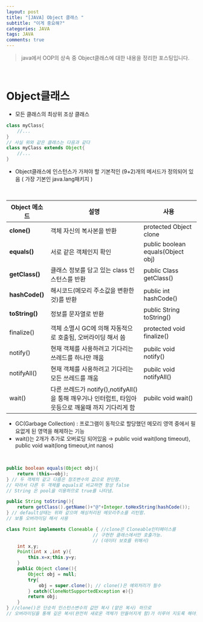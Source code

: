 ```yaml
---
layout: post
title: "[JAVA] Object 클래스 "
subtitle: "이게 중요해?"
categories: JAVA
tags: JAVA
comments: true
---
```


> java에서 OOP의 상속 중 Object클래스에 대한 내용을 정리한 포스팅입니다.    

<br/>  

# Object클래스  
- 모든 클래스의 최상위 조상 클래스


```java
class myClass{
    //...
}
// 사실 위와 같은 클래스는 다음과 같다
class myClass extends Object{
    //...
}
```  
- Object클래스에 인스턴스가 가져야 할 기본적인 (9+2)개의 메서드가 정의되어 있음 ( 가장 기본인 java.lang패키지 )   
<br/>  


|Object 메소드|설명|사용|   
|---|---|---|  
|**clone()**| 객체 자신의 복사본을 반환|protected Object clone|  
|**equals()**| 서로 같은 객체인지 확인 |public boolean equals(Object obj)|
|**getClass()**| 클래스 정보를 담고 있는 class 인스턴스를 반환 |public Class getClass()|
|**hashCode()**| 해시코드(메모리 주소값을 변환한 것)를 반환|public int hashCode()|  
|**toString()**| 정보를 문자열로 반환 |public String toString()|  
|finalize()| 객체 소멸시 GC에 의해 자동적으로 호출됨, 오버라이딩 해서 씀 |protected void finalize()|  
|notify()|현재 객체를 사용하려고 기다리는 쓰레드를 하나만 깨움|pubilc void notify()|  
|notifyAll()|현재 객체를 사용하려고 기다리는 모든 쓰레드를 깨움|pubilc void notifyAll()|  
|wait()|다른 쓰레드가 notify(),notifyAll()을 통해 깨우거나 인터럽트, 타임아웃등으로 깨울때 까지 기다리게 함 |pubilc void wait()|
* GC(Garbage Collection) : 프로그램이 동적으로 할당했던 메모리 영역 중에서 필요없게 된 영역을 해제하는 기능  
* wait()는 2개가 추가로 오버로딩 되어있음 → public void wait(long timeout), public void wait(long timeout,int nanos)   
<br/>  


```java
public boolean equals(Object obj){
    return (this==obj); 
} // 두 객체의 같고 다름은 참조변수의 값으로 판단함.
// 따라서 다른 두 객체를 equals로 비교하면 항상 false 
// String 은 pool을 이용하므로 true를 나타냄.

public String toString(){
    return getClass().getName()+"@"+Integer.toHexString(hashCode());
} // default상태는 위와 같으며 해싱처리된 메모리주소를 리턴함.
// 보통 오버라이딩 해서 사용 

class Point implements Cloneable { //clone은 Cloneable인터페이스를
                                // 구현한 클래스에서만 호출가능.
                                // (데이터 보호를 위해서)
    int x,y;
    Point(int x ,int y){
        this.x=x;this.y=y;
    }
    public Object clone(){
        Object obj = null;
        try{
            obj = super.clone(); // clone()은 예외처리가 필수
        } catch(CloneNotSupportedException e){}
        return obj;
    }
} //clone()은 단순히 인스턴스변수의 값만 복사 (얕은 복사) 하므로
// 오버라이딩을 통해 깊은 복사(완전히 새로운 객체가 만들어지게 함)가 이루어 지도록 해야함. 
```
